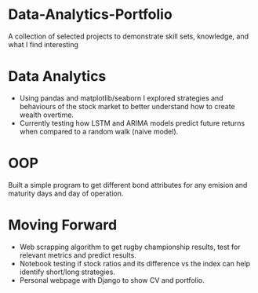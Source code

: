 # Data-Analytics-Portfolio
A collection of selected projects to demonstrate skill sets, knowledge, and what I find interesting


# Data Analytics

* Using pandas and matplotlib/seaborn I explored strategies and behaviours of the stock market to better understand how to create wealth overtime.
* Currently testing how LSTM and ARIMA models predict future returns when compared to a random walk (naive model).

# OOP

Built a simple program to get different bond attributes for any emision and maturity days and day of operation.

# Moving Forward

* Web scrapping algorithm to get rugby championship results, test for relevant metrics and predict results.
* Notebook testing if stock ratios and its difference vs the index can help identify short/long strategies.
* Personal webpage with Django to show CV and portfolio.
